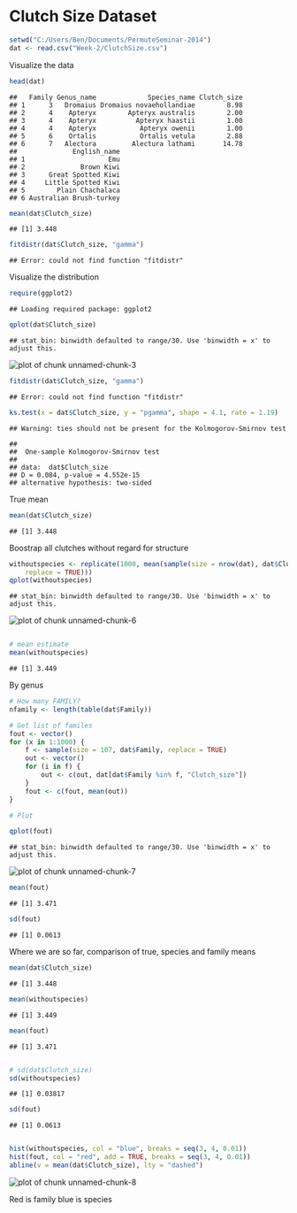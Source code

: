Clutch Size Dataset
========================================================


```r
setwd("C:/Users/Ben/Documents/PermuteSeminar-2014")
dat <- read.csv("Week-2/ClutchSize.csv")
```


Visualize the data

```r
head(dat)
```

```
##   Family Genus_name             Species_name Clutch_size
## 1      3   Dromaius Dromaius novaehollandiae        8.98
## 2      4    Apteryx        Apteryx australis        2.00
## 3      4    Apteryx          Apteryx haastii        1.00
## 4      4    Apteryx           Apteryx owenii        1.00
## 5      6    Ortalis           Ortalis vetula        2.88
## 6      7   Alectura         Alectura lathami       14.78
##              English_name
## 1                     Emu
## 2              Brown Kiwi
## 3      Great Spotted Kiwi
## 4     Little Spotted Kiwi
## 5        Plain Chachalaca
## 6 Australian Brush-turkey
```

```r
mean(dat$Clutch_size)
```

```
## [1] 3.448
```

```r
fitdistr(dat$Clutch_size, "gamma")
```

```
## Error: could not find function "fitdistr"
```


Visualize the distribution

```r
require(ggplot2)
```

```
## Loading required package: ggplot2
```

```r
qplot(dat$Clutch_size)
```

```
## stat_bin: binwidth defaulted to range/30. Use 'binwidth = x' to adjust this.
```

![plot of chunk unnamed-chunk-3](figure/unnamed-chunk-3.png) 



```r
fitdistr(dat$Clutch_size, "gamma")
```

```
## Error: could not find function "fitdistr"
```

```r
ks.test(x = dat$Clutch_size, y = "pgamma", shape = 4.1, rate = 1.19)
```

```
## Warning: ties should not be present for the Kolmogorov-Smirnov test
```

```
## 
## 	One-sample Kolmogorov-Smirnov test
## 
## data:  dat$Clutch_size
## D = 0.084, p-value = 4.552e-15
## alternative hypothesis: two-sided
```


True mean

```r
mean(dat$Clutch_size)
```

```
## [1] 3.448
```


Boostrap all clutches without regard for structure

```r
withoutspecies <- replicate(1000, mean(sample(size = nrow(dat), dat$Clutch_size, 
    replace = TRUE)))
qplot(withoutspecies)
```

```
## stat_bin: binwidth defaulted to range/30. Use 'binwidth = x' to adjust this.
```

![plot of chunk unnamed-chunk-6](figure/unnamed-chunk-6.png) 

```r

# mean estimate
mean(withoutspecies)
```

```
## [1] 3.449
```


By genus

```r
# How many FAMILY?
nfamily <- length(table(dat$Family))

# Get list of familes
fout <- vector()
for (x in 1:1000) {
    f <- sample(size = 107, dat$Family, replace = TRUE)
    out <- vector()
    for (i in f) {
        out <- c(out, dat[dat$Family %in% f, "Clutch_size"])
    }
    fout <- c(fout, mean(out))
}

# Plot

qplot(fout)
```

```
## stat_bin: binwidth defaulted to range/30. Use 'binwidth = x' to adjust this.
```

![plot of chunk unnamed-chunk-7](figure/unnamed-chunk-7.png) 

```r
mean(fout)
```

```
## [1] 3.471
```

```r
sd(fout)
```

```
## [1] 0.0613
```


Where we are so far, comparison of true, species and family means

```r
mean(dat$Clutch_size)
```

```
## [1] 3.448
```

```r
mean(withoutspecies)
```

```
## [1] 3.449
```

```r
mean(fout)
```

```
## [1] 3.471
```

```r

# sd(dat$Clutch_size)
sd(withoutspecies)
```

```
## [1] 0.03817
```

```r
sd(fout)
```

```
## [1] 0.0613
```

```r

hist(withoutspecies, col = "blue", breaks = seq(3, 4, 0.01))
hist(fout, col = "red", add = TRUE, breaks = seq(3, 4, 0.01))
abline(v = mean(dat$Clutch_size), lty = "dashed")
```

![plot of chunk unnamed-chunk-8](figure/unnamed-chunk-8.png) 


Red is family
blue is species
